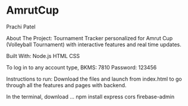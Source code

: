 # AmrutCup

Prachi Patel

About The Project:
Tournament Tracker personalized for Amrut Cup (Volleyball Tournament) with interactive features and real time updates. 

Built With:
Node.js
HTML
CSS

To log in to any account type, 
BKMS: 7810
Password: 123456

Instructions to run: 
Download the files and launch from index.html to go through all the features and pages with backend.

In the terminal, download ...
npm install express cors firebase-admin

